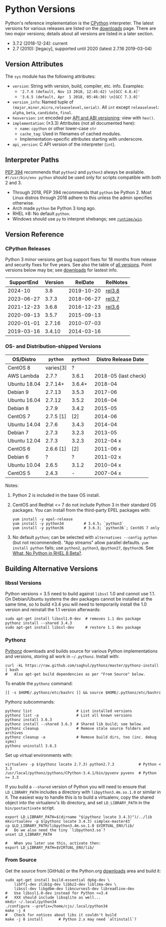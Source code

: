 Python Versions
===============

Python's reference implementation is the [CPython] interpreter. The
latest versions for various releases are listed on the [downloads]
page. There are two major versions; details about all versions are
listed in a later section.
* 3.7.2 (2018-12-24): current
* 2.7 (2010): [legacy], supported until 2020 (latest 2.7.16 2019-03-04)

Version Attributes
------------------

The `sys` module has the following attributes:
- `version`: String with version, build, compiler, etc. info. Examples:
  - `'2.7.6 (default, Nov 13 2018, 12:45:42) \n[GCC 4.8.4]'`
  - `'3.6.5 (default, Apr  1 2018, 05:46:30) \n[GCC 7.3.0]'`
- `version_info`: Named tuple of `(major,minor,micro,releaselevel,serial)`.
  All `int` except `releaselevel`: `alpha`, `beta`, `candidate`, `final`.
- `hexversion`: `int` encoded per [API and ABI versioning]; view with `hex()`.
- `implementation`: (≥3.3) Attributes (not all documented here):
   - `name`: `cpython` or other lower-case `str`
   - `cache_tag`: Used in filenames of cached modules.
   - Implementation-specific attributes starting with underscore.
- `api_version`: C API version of the interpreter (`int`).


Interpreter Paths
-----------------

[PEP 394] recommends that `python2` and `python3` always be available.
`#!/usr/bin/env python` should be used only for scripts compatible
with both 2 and 3.
- Through 2018, PEP 394 recommends that `python` be Python 2. Most
  Linux distros through 2018 adhere to this unless the admin specifies
  otherwise.
- Arch made `python` be Python 3 long ago.
- RHEL ≥8: No default `python`.
- Windows should use `py` to interpret shebangs; see
  [`runtime/win`](runtime/win.md).


Version Reference
-----------------

### CPython Releases

Python 3 minor versions get bug support fixes for 18 months from
release and security fixes for five years. See also the table of [all
versions]. Point versions below may be; see [downloads] for lastest
info.

| SupportEnd | Version| RelDate    | RelNotes |
|------------|--------|------------|----------|
| 2024-10    | 3.8    | 2019-10-20 | [rel3.8] |
| 2023-06-27 | 3.7.3  | 2018-06-27 | [rel3.7] |
| 2021-12-23 | 3.6.8  | 2016-12-23 | [rel3.6] |
| 2020-09-13 | 3.5.7  | 2015-09-13 |          |
| 2020-01-01 | 2.7.16 | 2010-07-03 |          |
| 2019-03-16 | 3.4.10 | 2014-03-16 |          |

### OS- and Distribution-shipped Versions

| OS/Distro     | `python`  |`python3`  | Distro Release Date
|---------------|-----------|-----------|----------------------
| CentOS 8      | varies[3] | ?         |
| AWS Lambda    | 2.7.?     | 3.6.1     | 2018-05 (last check)
| Ubuntu 18.04  | 2.7.14+   | 3.6.4+    | 2018-04
| Debian 9      | 2.7.13    | 3.5.3     | 2017-06
| Ubuntu 16.04  | 2.7.12    | 3.5.2     | 2016-04
| Debian 8      | 2.7.9     | 3.4.2     | 2015-05
| CentOS 7      | 2.7.5 [1] | [2]       | 2014-06
| Ubuntu 14.04  | 2.7.6     | 3.4.3     | 2014-04
| Debian 7      | 2.7.3     | 3.2.3     | 2013-05
| Ubuntu 12.04  | 2.7.3     | 3.2.3     | 2012-04 x
| CentOS 6      | 2.6.6 [1] | [2]       | 2011-06 x
| Debian 6      | ?         | ?         | 2011-02 x
| Ubuntu 10.04  | 2.6.5     | 3.1.2     | 2010-04 x
| CentOS 5      | 2.4.3     | -         | 2007-04 x

Notes:

1. Python 2 is included in the base OS install.

2. CentOS and RedHat <= 7 do not include Python 3 in their standard OS
   packages. You can install from the third-party EPEL packages with:

       yum install -y epel-release
       yum install -y python34         # 3.4.5; `python3`
       yum install -y python36         # 3.6.3; `python36`; CentOS 7 only

3. No default `python`; can be selected with `alternatives --config
   python` (but not recommended). "App streams" allow parallel defaults.
   `yum install python` fails; use `python2`, `python3`, `@python27`,
   `@python36`.
   See [What, No Python in RHEL 8 Beta?][RHEL8].


Building Alternative Versions
-----------------------------

### libssl Versions

Python versions < 3.5 need to build against `libssl` 1.0 and cannot
use 1.1. On Debian/Ubuntu systems the dev packages cannot be installed
at the same time, so to build ≤3.4 you will need to temporarily
install the 1.0 version and reinstall the 1.1 version afterwards:

    sudo apt-get install libssl1.0-dev  # removes 1.1 dev package
    pythonz install --shared 3.4.3
    sudo apt-get install libssl-dev     # restore 1.1 dev package

### Pythonz

[Pythonz] downloads and builds source for various Python
implementations and versions, storing all work in `~/.pythonz`.
Install with:

    curl -kL https://raw.github.com/saghul/pythonz/master/pythonz-install | bash
    #   Also apt-get build dependencies as per "From Source" below.

To enable the `pythonz` command:

    [[ -s $HOME/.pythonz/etc/bashrc ]] && source $HOME/.pythonz/etc/bashrc

Pythonz subcommands:

    pythonz list                    # List installed versions
    pythonz list -a                 # List all known versions
    pythonz install 3.6.3
    pythonz install --shared 3.6.3  # Shared lib build; see below.
    pythonz cleanup                 # Remove stale source folders and archives
    pythonz cleanup -a              # Remove build dirs, too (inc. debug syms)
    pythonz uninstall 3.6.3

Set up virtual environments with:

    virtualenv -p $(pythonz locate 2.7.3) python2.7.3           # Python < 3.3
    /usr/local/pythonz/pythons/CPython-3.4.1/bin/pyvenv pyvenv  # Python >= 3.3

If you build a `--shared` version of Python you will need to ensure
that `LD_LIBRARY_PATH` includes a directory with `libpython3.4m.so.1.0`
or similar in it. The easiest way to handle this is to build a
virtualenv, copy the shared object into the virtualenv's lib
directory, and set `LD_LIBRARY_PATH` in the `bin/postactivate` script.

    export LD_LIBRARY_PATH=$(dirname "$(pythonz locate 3.4.3)")/../lib
    mkvirtualenv -p $(pythonz locate 3.4.3) simplex-master43`
    cp $LD_LIBRARY_PATH/libpython3.4m.so.1.0 $VIRTUAL_ENV/lib/
    #   Do we also need the tiny `libpython3.so`?
    unset LD_LIBRARY_PATH

    #   When you later use this, activate then:
    export LD_LIBRARY_PATH=$VIRTUAL_ENV/lib/

### From Source

Get the source from [GitHub] or the Python.org [downloads] area and
build it:

    sudo apt-get install build-essential dpkg-dev \
        libffi-dev zlib1g-dev libbz2-dev liblzma-dev \
        libssl-dev libgdbm-dev libncurses5-dev libreadline-dev
    #   Use libssl1.0-dev instead for Python <=3.4
    #   XXX should include libsqlite as well...
    mkdir ~/.local/python34
    ./configure --prefix=/home/cjs/.local/python34
    make -j 4
    #   Check for notices about libs it couldn't build
    make -j 8 install       # Python 2.x may need `altinstall`?


<!-------------------------------------------------------------------->
[API and ABI versioning]: https://docs.python.org/3/c-api/apiabiversion.html#apiabiversion
[PEP 394]: https://www.python.org/dev/peps/pep-0394
[RHEL8]: https://developers.redhat.com/blog/2018/11/27/what-no-python-in-rhel-8-beta
[all versions]: https://en.wikipedia.org/wiki/CPython#Version_history
[cpython]: https://en.wikipedia.org/wiki/CPython
[downloads]: https://www.python.org/downloads/
[pythonz]: https://github.com/saghul/pythonz
[rel3.6]: https://www.python.org/dev/peps/pep-0494/
[rel3.7]: https://www.python.org/dev/peps/pep-0537/
[rel3.8]: https://www.python.org/dev/peps/pep-0569/
